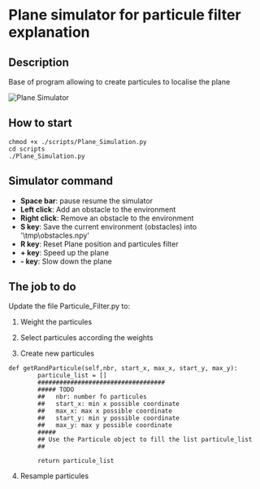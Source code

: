 # Plane simulator for particule filter explanation

## Description
Base of program allowing to create particules to localise the plane

![Plane Simulator](https://github.com/jacques-saraydaryan/particules_filter_plane_simulator_student/blob/master/img/PlaneSimulator-v2.png "Application of particule filter for localising plane position")


## How to start

```
chmod +x ./scripts/Plane_Simulation.py
cd scripts
./Plane_Simulation.py

```

## Simulator command
* **Space bar**: pause resume the simulator
* **Left click**: Add an obstacle to the environment
* **Right click**: Remove an obstacle to the environment
* **S key**: Save the current environment (obstacles) into '\tmp\obstacles.npy'
* **R key**: Reset Plane position and particules filter
* **+ key**: Speed up the plane
* **- key**: Slow down the plane




## The job to do
Update the file Particule_Filter.py to:

1. Weight the particules


2. Select particules according the weights
3. Create new particules
```
def getRandParticule(self,nbr, start_x, max_x, start_y, max_y):
        particule_list = []
        ###################################
        ##### TODO
        ##   nbr: number fo particules
        ##   start_x: min x possible coordinate
        ##   max_x: max x possible coordinate
        ##   start_y: min y possible coordinate
        ##   max_y: max y possible coordinate
        #####
        ## Use the Particule object to fill the list particule_list
        ##

        return particule_list
```

4. Resample particules
